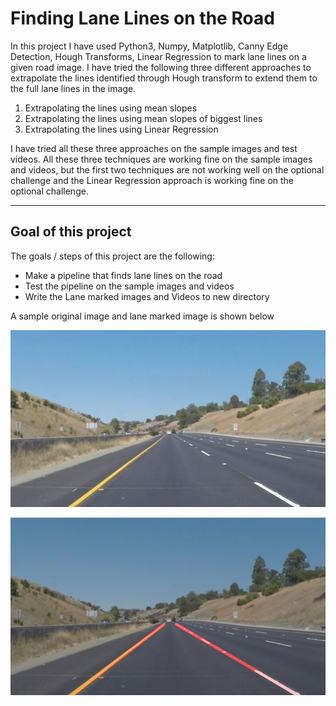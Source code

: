 # **Finding Lane Lines on the Road** 

In this project I have used Python3, Numpy, Matplotlib, Canny Edge Detection, Hough Transforms, Linear Regression to mark lane lines on a given road image. I have tried the following three different approaches to extrapolate the lines identified through Hough transform to extend them to the full lane lines in the image. 

1. Extrapolating the lines using mean slopes
2. Extrapolating the lines using mean slopes of biggest lines 
3. Extrapolating the lines using Linear Regression 

I have tried all these three approaches on the sample images and test videos. All these three techniques are working fine on the sample images and videos, but the first two techniques are not working well on the optional challenge and the Linear Regression approach is working fine on the optional challenge.

---

## **Goal of this project**

The goals / steps of this project are the following:
* Make a pipeline that finds lane lines on the road
* Test the pipeline on the sample images and videos
* Write the Lane marked images and Videos to new directory

A sample original image and lane marked image is shown below

![Original Image](folder_for_writeup/whiteCarLaneSwitch.jpg)

![Lane Marked Image](folder_for_writeup/whiteCarLaneSwitch_lane_marked_polynomial_fit.jpg)

